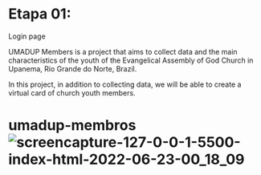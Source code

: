 # Etapa 01:
Login page

UMADUP Members is a project that aims to collect data and the main characteristics of the youth of the Evangelical Assembly of God Church in Upanema, Rio Grande do Norte, Brazil.

In this project, in addition to collecting data, we will be able to create a virtual card of church youth members.

# umadup-membros![screencapture-127-0-0-1-5500-index-html-2022-06-23-00_18_09](https://user-images.githubusercontent.com/87684131/175202479-aa05d134-ca25-43e1-bb14-bf22bfb847e0.png)
